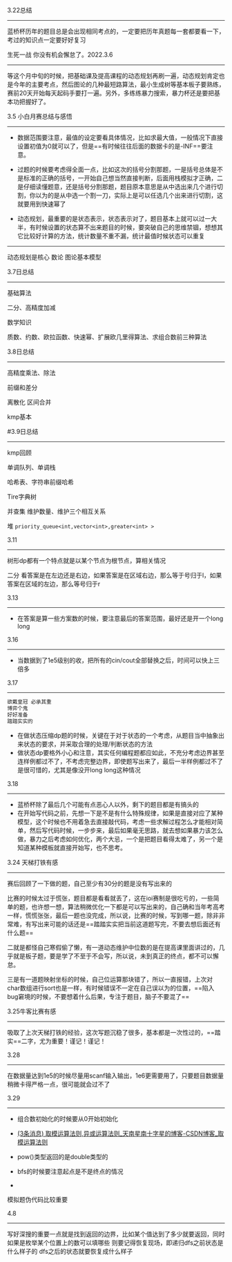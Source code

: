 3.22总结

***

蓝桥杯历年的题目总是会出现相同考点的，一定要把历年真题每一套都要看一下，考过的知识点一定要好好复习



生死一战 你没有机会懈怠了。2022.3.6

***

等这个月中旬的时候，把基础课及提高课程的动态规划再刷一遍，动态规划肯定也是今年的主要考点，然后图论的几种最短路算法，最小生成树等基本板子要熟练，赛前20天开始每天起码手要打一遍。另外，多练练暴力搜索，暴力杯还是要把基本功把握好了。

3.5  小白月赛总结与感悟

***

+ 数据范围要注意，最值的设定要看具体情况，比如求最大值，一般情况下直接设置初值为0就可以了，但是==有时候往往后面的数据卡的是-INF==要注意。

+ 过题的时候要考虑得全面一点，比如这次的括号分割那题，一是括号总体是不是标准的正确的括号，一开始自己想当然直接判断，后面用栈模拟才正确，二是仔细读懂题意，还是括号分割那题，题目原本意思是从中选出来几个进行切割，你以为的是从中选一个割一刀，实际上是可以任选几个出来进行切割，这就要用到快速幂了
+ 动态规划，最重要的是状态表示，状态表示对了，题目基本上就可以过一大半，有时候设置的状态算不出来题目的时候，要突破自己的思维禁锢，想想其它比较好计算的方法，统计数量不重不漏，统计最值时候状态可以重复

***

动态规划是核心 数论 图论基本模型 

3.7日总结

****

基础算法 

二分、高精度加减

数学知识 

质数、约数、欧拉函数、快速幂、扩展欧几里得算法、求组合数前三种算法



3.8日总结

****

高精度乘法、除法

前缀和差分

离散化  区间合并

kmp基本



#3.9日总结

***

kmp回顾

单调队列、单调栈

哈希表、字符串前缀哈希

Tire字典树

并查集  维护数量、维护三个相互关系

堆 `priority_queue<int,vector<int>,greater<int> >`



3.11

***

树形dp都有一个特点就是以某个节点为根节点，算相关情况

二分 看答案是在左边还是右边，如果答案是在区域右边，那么等于号归于l，如果答案在区域的左边，那么等号归于r

3.13

***

+ 在答案是算一些方案数的时候，要注意最后的答案范围，最好还是开一个long long

3.16

***

+ 当数据到了1e5级别的收，把所有的cin/cout全部替换之后，时间可以快上三倍多



3.17

***

```c++
欲戴皇冠 必承其重
博弈个鬼
好好准备
踏踏实实的
```

+ 在做状态压缩dp题的时候，关键在于对于状态的一个考虑，从题目当中抽象出来状态的要求，并采取合理的处理/判断状态的方法
+ 做状态dp要格外小心和注意，其实任何编程题都应如此，不充分考虑边界甚至连样例都过不了，不考虑完整边界，即使题写出来了，最后一半样例都过不了是很可惜的，尤其是像没开long long这种情况

3.18

***

+ 蓝桥杯除了最后几个可能有点恶心人以外，剩下的题目都是有搞头的
+ 在开始写代码之前，先想一下是不是有什么特殊规律，如果是直接对应了某种模型，这个时候也不用着急去直接敲代码，考虑一些求解过程怎么才能相对简单，然后写代码时候，一步步来，最后如果毫无思路，就去想如果暴力该怎么做，暴力之后考虑如何优化，两个大忌，一个是把题目看得太难了，另一个是知道某种模板就直接开始写，也不思考。



3.24 天梯打铁有感

***

赛后回顾了一下做的题，自己至少有30分的题是没有写出来的

比赛的时候太过于慌张，题目都是看看就丢了，这在ioi赛制是很吃亏的，一些简单的题，也许想一想，算法稍微优化一下都是可以写出来的，自己确和当年考高考一样，慌慌张张，最后一题也没完成，所以说，比赛的时候，写到哪一题，除非非常难，有写出来可能的话还是==踏踏实实把当前这道题写完，不要去想后面还有什么题==

二就是都怪自己寒假偷了懒，有一道动态维护中位数的是在提高课里面讲过的，几乎就是板子题，要是学了不至于不会写，所以说，未到真正的终点，都不可以懈怠。

三是有一道题映射坐标的时候，自己位运算那块错了，所以一直报错，上次对char数组进行sort也是一样，有时候错误不一定在自己误以为的位置，==陷入bug窘境的时候，不要想着什么后果，专注于题目，脑子不要混了==



3.25牛客比赛有感

***

吸取了上次天梯打铁的经验，这次写题沉稳了很多，基本都是一次性过的，==踏实==二字，尤为重要！谨记！谨记！



3.28

***

在数据量达到1e5的时候尽量用scanf输入输出，1e6更需要用了，只要题目数据量稍微卡得严格一点，很可能就会过不了



3.29

***

+ 组合数初始化的时候要从0开始初始化
+ [(3条消息) 取模运算法则,异或运算法则_天南星南十字星的博客-CSDN博客_取模运算法则](https://blog.csdn.net/github_35736728/article/details/79474903)

+ pow()类型返回的是double类型的
+ bfs的时候要注意起点是不是终点的情况
+ 

模拟题伪代码比较重要





4.8

***

写好深搜的重要一点就是找到返回的边界，比如某个值达到了多少就要返回，同时如果是枚举某个位置上的数可以填哪些 则要记得恢复现场，即递归dfs之前状态是什么样子的 dfs之后的状态就要恢复成什么样子


